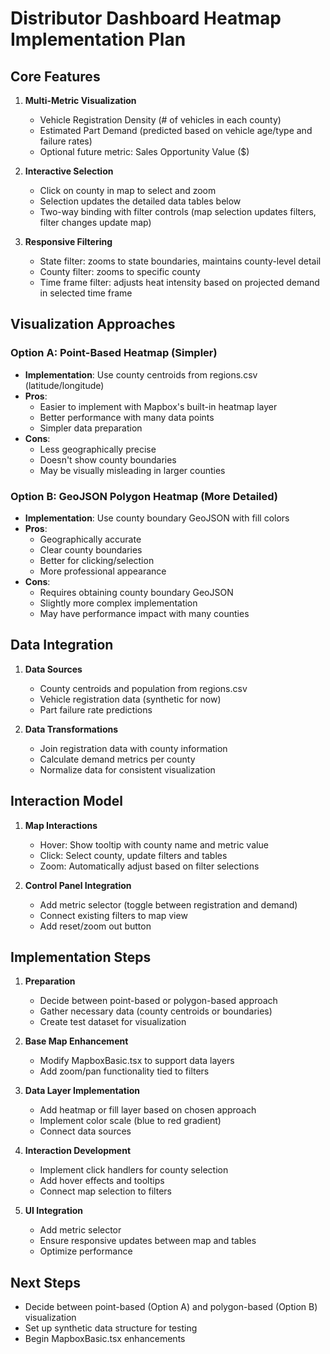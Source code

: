 # Distributor Dashboard Heatmap Implementation Plan

## Core Features

1. **Multi-Metric Visualization**
   - Vehicle Registration Density (# of vehicles in each county)
   - Estimated Part Demand (predicted based on vehicle age/type and failure rates)
   - Optional future metric: Sales Opportunity Value ($)

2. **Interactive Selection**
   - Click on county in map to select and zoom
   - Selection updates the detailed data tables below
   - Two-way binding with filter controls (map selection updates filters, filter changes update map)

3. **Responsive Filtering**
   - State filter: zooms to state boundaries, maintains county-level detail
   - County filter: zooms to specific county
   - Time frame filter: adjusts heat intensity based on projected demand in selected time frame

## Visualization Approaches

### Option A: Point-Based Heatmap (Simpler)
- **Implementation**: Use county centroids from regions.csv (latitude/longitude)
- **Pros**:
  - Easier to implement with Mapbox's built-in heatmap layer
  - Better performance with many data points
  - Simpler data preparation
- **Cons**:
  - Less geographically precise
  - Doesn't show county boundaries
  - May be visually misleading in larger counties

### Option B: GeoJSON Polygon Heatmap (More Detailed)
- **Implementation**: Use county boundary GeoJSON with fill colors
- **Pros**:
  - Geographically accurate
  - Clear county boundaries
  - Better for clicking/selection
  - More professional appearance
- **Cons**:
  - Requires obtaining county boundary GeoJSON
  - Slightly more complex implementation
  - May have performance impact with many counties

## Data Integration

1. **Data Sources**
   - County centroids and population from regions.csv
   - Vehicle registration data (synthetic for now)
   - Part failure rate predictions

2. **Data Transformations**
   - Join registration data with county information
   - Calculate demand metrics per county
   - Normalize data for consistent visualization

## Interaction Model

1. **Map Interactions**
   - Hover: Show tooltip with county name and metric value
   - Click: Select county, update filters and tables
   - Zoom: Automatically adjust based on filter selections

2. **Control Panel Integration**
   - Add metric selector (toggle between registration and demand)
   - Connect existing filters to map view
   - Add reset/zoom out button

## Implementation Steps

1. **Preparation**
   - Decide between point-based or polygon-based approach
   - Gather necessary data (county centroids or boundaries)
   - Create test dataset for visualization

2. **Base Map Enhancement**
   - Modify MapboxBasic.tsx to support data layers
   - Add zoom/pan functionality tied to filters

3. **Data Layer Implementation**
   - Add heatmap or fill layer based on chosen approach
   - Implement color scale (blue to red gradient)
   - Connect data sources

4. **Interaction Development**
   - Implement click handlers for county selection
   - Add hover effects and tooltips
   - Connect map selection to filters

5. **UI Integration**
   - Add metric selector
   - Ensure responsive updates between map and tables
   - Optimize performance

## Next Steps

- Decide between point-based (Option A) and polygon-based (Option B) visualization
- Set up synthetic data structure for testing
- Begin MapboxBasic.tsx enhancements 